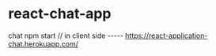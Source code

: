 # react-chat-app
chat
npm start // in client side  ----- 
https://react-application-chat.herokuapp.com/
<!--
Admin URL: https://app.netlify.com/sites/aliandsamer
URL:       https://aliandsamer.netlify.com
Site ID:   35e83be1-b46e-4aee-b9e8-526beff357c1
"samerandali" site was created
-->